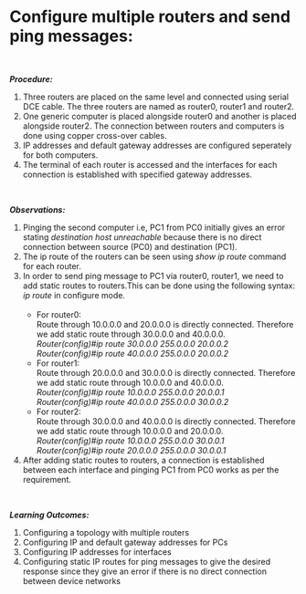 <b><h1>Configure multiple routers and send ping messages:</h1></b><br>

<b><i>Procedure:</i></b>
<ol>
<li>Three routers are placed on the same level and connected using serial DCE cable. The three routers are named as router0, router1 and router2.</li>
<li>One generic computer is placed alongside router0 and another is placed alongside router2. The connection between routers and computers is done using copper cross-over cables.</li>
<li>IP addresses and default gateway addresses are configured seperately for both computers.</li>
<li>The terminal of each router is accessed and the interfaces for each connection is established with specified gateway addresses.</li>
</ol><br>

<b><i>Observations:</i></b>
<ol>
<li>Pinging the second computer i.e, PC1 from PC0 initially gives an error stating <i>destination host unreachable</i> because there is no direct connection between source (PC0) and destination (PC1).</li>
<li>The ip route of the routers can be seen using <i>show ip route</i> command for each router.</li>
<li>In order to send ping message to PC1 via router0, router1, we need to add static routes to routers.This can be done using the following syntax:<br>
<i>ip route <dest_network> <subnet_mask> <next_hop></i> in configure mode.<br><br>
<ul>
<li>For router0:<br>
Route through 10.0.0.0 and 20.0.0.0 is directly connected. Therefore we add static route through 30.0.0.0 and 40.0.0.0.<br>
<i>Router(config)#ip route 30.0.0.0 255.0.0.0 20.0.0.2<br>
Router(config)#ip route 40.0.0.0 255.0.0.0 20.0.0.2</i></li>
<li>For router1:<br>
Route through 20.0.0.0 and 30.0.0.0 is directly connected. Therefore we add static route through 10.0.0.0 and 40.0.0.0.<br>
<i>Router(config)#ip route 10.0.0.0 255.0.0.0 20.0.0.1<br>
Router(config)#ip route 40.0.0.0 255.0.0.0 30.0.0.2</i></li>
<li>For router2:<br>
Route through 30.0.0.0 and 40.0.0.0 is directly connected. Therefore we add static route through 10.0.0.0 and 20.0.0.0.<br>
<i>Router(config)#ip route 10.0.0.0 255.0.0.0 30.0.0.1<br>
Router(config)#ip route 20.0.0.0 255.0.0.0 30.0.0.1</i></li>
</ul>
</li>
<li>After adding static routes to routers, a connection is established between each interface and pinging PC1 from PC0 works as per the requirement.</li>
</ol><br>

<b><i>Learning Outcomes:</i></b>
<ol>
<li>Configuring a topology with multiple routers</li>
<li>Configuring IP and default gateway addresses for PCs</li>
<li>Configuring IP addresses for interfaces</li>
<li>Configuring static IP routes for ping messages to give the desired response since they give an error if there is no direct connection between device networks</li>
</ol>

